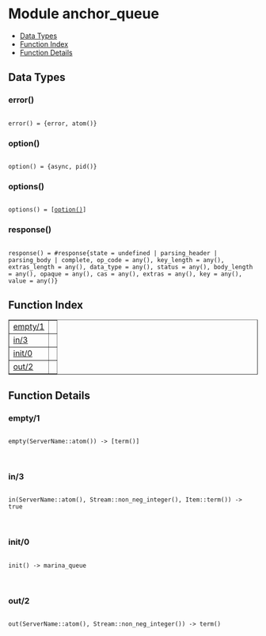 

# Module anchor_queue #
* [Data Types](#types)
* [Function Index](#index)
* [Function Details](#functions)



<a name="types"></a>

## Data Types ##




### <a name="type-error">error()</a> ###



<pre><code>
error() = {error, atom()}
</code></pre>





### <a name="type-option">option()</a> ###



<pre><code>
option() = {async, pid()}
</code></pre>





### <a name="type-options">options()</a> ###



<pre><code>
options() = [<a href="#type-option">option()</a>]
</code></pre>





### <a name="type-response">response()</a> ###



<pre><code>
response() = #response{state = undefined | parsing_header | parsing_body | complete, op_code = any(), key_length = any(), extras_length = any(), data_type = any(), status = any(), body_length = any(), opaque = any(), cas = any(), extras = any(), key = any(), value = any()}
</code></pre>


<a name="index"></a>

## Function Index ##


<table width="100%" border="1" cellspacing="0" cellpadding="2" summary="function index"><tr><td valign="top"><a href="#empty-1">empty/1</a></td><td></td></tr><tr><td valign="top"><a href="#in-3">in/3</a></td><td></td></tr><tr><td valign="top"><a href="#init-0">init/0</a></td><td></td></tr><tr><td valign="top"><a href="#out-2">out/2</a></td><td></td></tr></table>


<a name="functions"></a>

## Function Details ##

<a name="empty-1"></a>

### empty/1 ###


<pre><code>
empty(ServerName::atom()) -&gt; [term()]
</code></pre>
<br />


<a name="in-3"></a>

### in/3 ###


<pre><code>
in(ServerName::atom(), Stream::non_neg_integer(), Item::term()) -&gt; true
</code></pre>
<br />


<a name="init-0"></a>

### init/0 ###


<pre><code>
init() -&gt; marina_queue
</code></pre>
<br />


<a name="out-2"></a>

### out/2 ###


<pre><code>
out(ServerName::atom(), Stream::non_neg_integer()) -&gt; term()
</code></pre>
<br />


